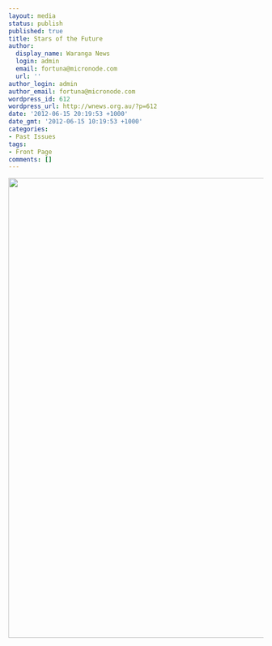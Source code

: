 ```yaml
---
layout: media
status: publish
published: true
title: Stars of the Future
author:
  display_name: Waranga News
  login: admin
  email: fortuna@micronode.com
  url: ''
author_login: admin
author_email: fortuna@micronode.com
wordpress_id: 612
wordpress_url: http://wnews.org.au/?p=612
date: '2012-06-15 20:19:53 +1000'
date_gmt: '2012-06-15 10:19:53 +1000'
categories:
- Past Issues
tags:
- Front Page
comments: []
---
```


<a href="http://wnews.org.au/wp-content/uploads/2012/06/frontpage-20120614.pdf"><img class="alignnone size-full wp-image-610" title="Front Page - June 14, 2012" src="http://wnews.org.au/wp-content/uploads/2012/06/frontpage-20120614.png" alt="" width="624" height="907" /></a>
